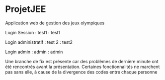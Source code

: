 # ProjetJEE
Application web de gestion des jeux olympiques

Login Session : 
test1 : test1

Login administratif : 
test 2 : test2

Login admin :
admin :
admin

Une branche de fix est présente car des problèmes de dernière minute ont été rencontrés avant la présentation. Certaines fonctionnalités ne marchent pas sans elle, à cause de la divergence des codes entre chaque personne
